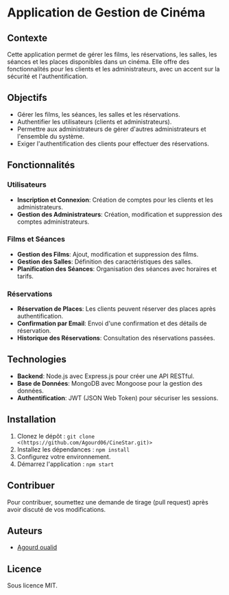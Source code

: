 # Application de Gestion de Cinéma

## Contexte
Cette application permet de gérer les films, les réservations, les salles, les séances et les places disponibles dans un cinéma. Elle offre des fonctionnalités pour les clients et les administrateurs, avec un accent sur la sécurité et l'authentification.

## Objectifs
- Gérer les films, les séances, les salles et les réservations.
- Authentifier les utilisateurs (clients et administrateurs).
- Permettre aux administrateurs de gérer d'autres administrateurs et l'ensemble du système.
- Exiger l'authentification des clients pour effectuer des réservations.

## Fonctionnalités
### Utilisateurs
- **Inscription et Connexion**: Création de comptes pour les clients et les administrateurs.
- **Gestion des Administrateurs**: Création, modification et suppression des comptes administrateurs.

### Films et Séances
- **Gestion des Films**: Ajout, modification et suppression des films.
- **Gestion des Salles**: Définition des caractéristiques des salles.
- **Planification des Séances**: Organisation des séances avec horaires et tarifs.

### Réservations
- **Réservation de Places**: Les clients peuvent réserver des places après authentification.
- **Confirmation par Email**: Envoi d'une confirmation et des détails de réservation.
- **Historique des Réservations**: Consultation des réservations passées.

## Technologies
- **Backend**: Node.js avec Express.js pour créer une API RESTful.
- **Base de Données**: MongoDB avec Mongoose pour la gestion des données.
- **Authentification**: JWT (JSON Web Token) pour sécuriser les sessions.

## Installation
1. Clonez le dépôt : `git clone <(https://github.com/Agourd06/CineStar.git)>`
2. Installez les dépendances : `npm install`
3. Configurez votre environnement.
4. Démarrez l'application : `npm start`

## Contribuer
Pour contribuer, soumettez une demande de tirage (pull request) après avoir discuté de vos modifications.

## Auteurs
- [Agourd oualid](oualidagourd@gmail.com)

## Licence
Sous licence MIT.
